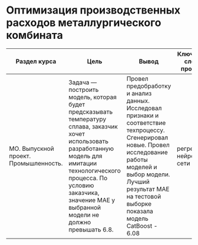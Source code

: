 # Оптимизация производственных расходов металлургического комбината

Раздел курса | Цель | Вывод| Ключевые слова проекта | Используемые библиотеки
------------- |----------------| ---------------- | ---------------- | -----------------------
МО. Выпускной проект. Промышлeнность. | Задача — построить модель, которая будет предсказывать температуру сплава, заказчик хочет использовать разработанную модель для имитации технологического процесса. По условию заказчика, значение МАЕ у выбранной модели не должно превышать 6.8. |Провел предобработку и анализ данных. Исследовал признаки и соответствие техпроцессу. Сгенерировал новые. Провел исследование работы моделей и выбор модели. Лучший результат MAE на тестовой выборке показала модель CatBoost - 6.08|  регрессия, нейронные сети | `SQL`,`matplotlib`, `seaborn`,`sklearn`, `Python`


